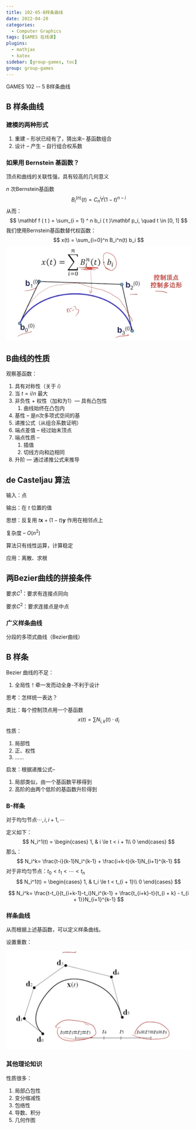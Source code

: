 ```yaml
---
title: 102-05-B样条曲线
date: 2022-04-20
categories:
  - Computer Graphics
tags: [GAMES 在线课]
plugins:
  - mathjax
  - katex
sidebar: [group-games, toc]
group: group-games
---
```


GAMES 102 -- 5 B样条曲线

<!-- more -->

## B 样条曲线

### 建模的两种形式

1. 重建 – 形状已经有了，猜出来– 基函数组合
2. 设计 – 产生 – 自行组合权系数

### 如果用 Bernstein 基函数？

顶点和曲线的关联性强，具有较高的几何意义

$n$ 次Bernstein基函数
$$
B_i ^{(n)} (t) = C_n ^ i t ^ i ( 1- t ) ^{n - i}
$$
从而：
$$
\mathbf f ( t ) = \sum_{i = 1} ^ n b_i ( t )\mathbf p_i, \quad t \in [0, 1]
$$
我们使用Bernstein基函数替代权函数：
$$
x(t) = \sum_{i=0}^n B_i^n(t) b_i
$$
![使用 Bernstein 基函数构造的曲线](g102-05/image-20220421233511284.png)

## B曲线的性质

观察基函数：

1. 具有对称性（关于 $i$）
2. 当 $t = i/n$ 最大
3. 非负性 + 权性（加和为1）— 具有凸包性
   1. 曲线始终在凸包内
4. 基性 – 是$n$次多项式空间的基
5. 递推公式（从组合系数证明）
6. 端点差值 – 经过始末顶点
7. 端点性质 –
   1. 插值
   2. 切线方向和边相同
8. 升阶 — 通过递推公式来推导

## de Casteljau 算法

输入：点

输出：在 $t$ 位置的值

思想：反复用 $t \mathbf x + (1-t)\mathbf y$ 作用在相邻点上

复杂度 – $O(n^2)$

算法只有线性运算，计算稳定

应用：离散、求根

## 两Bezier曲线的拼接条件

要求$C^1$：要求有连接点同向

要求$C^2$：要求连接点是中点

### 广义样条曲线

分段的多项式曲线（Bezier曲线）

## B 样条

Bezier 曲线的不足：

1. 全局性！牵一发而动全身-不利于设计

思考：怎样统一表达？

类比：每个控制顶点用一个基函数
$$
x(t) = \sum N_{i, k}(t) \cdot d_i
$$
性质：

1. 局部性
2. 正、权性
3. ……

启发：根据递推公式–

1. 局部类似，由一个基函数平移得到
2. 高阶的由两个低阶的基函数升阶得到

### B-样条

对于均匀节点$\cdots,i,i+1,\cdots$

定义如下：
$$
N_i^1(t) = \begin{cases}
1, & i \le t < i + 1\\
0
\end{cases}
$$
那么：
$$
N_i^k= \frac{t-i}{k-1}N_i^{k-1} + \frac{i+k-t}{k-1}N_{i+1}^{k-1}
$$
对于非均匀节点：$t_0< t_1 < \cdots<t_n$
$$
N_i^1(t) = \begin{cases}
1, & t_i \le t < t_{i + 1}\\
0
\end{cases}
$$

$$
N_i^k= \frac{t-t_i}{t_{i+k-1}-t_i}N_i^{k-1} + \frac{t_{i+k}-t}{t_{i + k} - t_{i + 1}}N_{i+1}^{k-1}
$$



### 样条曲线

从而根据上述基函数，可以定义样条曲线。

设置重数：

![设置重数来避免始末点不重合](g102-05/image-20220425162243893.png)

### 其他理论知识

性质很多：

1. 局部凸包性
2. 变分缩减性
3. 包络性
4. 导数、积分
5. 几何作图

